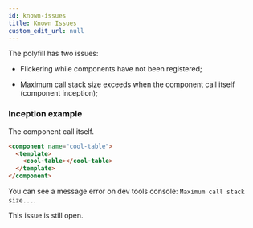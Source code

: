 ```yaml
---
id: known-issues
title: Known Issues
custom_edit_url: null
---
```


The polyfill has two issues:

* Flickering while components have not been registered;

* Maximum call stack size exceeds when the component call itself (component inception);

### Inception example

The component call itself.

```html
<component name="cool-table">
  <template>
    <cool-table></cool-table>
  </template>
</component>
```

You can see a message error on dev tools console: `Maximum call stack size...`.

This issue is still open.